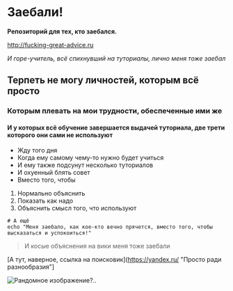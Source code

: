 # Заебали!

**Репозиторий для тех, кто заебался.**

http://fucking-great-advice.ru

*И горе-учитель, всё спихнувший на туториалы, лично меня тоже заебал*

## Терпеть не могу личностей, которым всё просто
### Которым плевать на мои трудности, обеспеченные ими же
#### И у которых всё обучение завершается выдачей туториала, две трети которого они сами не используют

+ Жду того дня
+ Когда ему самому чему-то нужно будет учиться
+ И ему также подсунут несколько туториалов
+ И охуенный блять совет
+ Вместо того, чтобы

1. Нормально объяснить
2. Показать как надо
3. Объяснить смысл того, что используют

```
# А ещё
echo "Меня заебало, как кое-кто вечно прячется, вместо того, чтобы высказаться и успокоиться!"
```

>И косые объяснения на вики меня тоже заебали

[А тут, наверное, ссылка на поисковик](https://yandex.ru/ "Просто ради разнообразия"]

![Рандомное изображение?..](http://www.megatitan.ru/upload/medialibrary/fa6/fa69465689aeb29bdb13bc3ecbbc941f.jpg "Киса")

